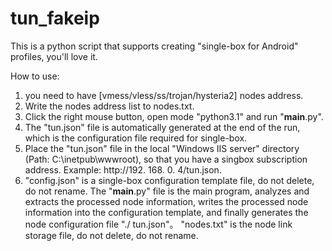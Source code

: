 # tun_fakeip
This is a python script that supports creating "single-box for Android" profiles, you'll love it.

How to use:
1. you need to have [vmess/vless/ss/trojan/hysteria2] nodes address.
2. Write the nodes address list to nodes.txt.
3. Click the right mouse button, open mode "python3.1" and run "__main__.py".
4. The "tun.json" file is automatically generated at the end of the run, which is the configuration file required for single-box.
5. Place the "tun.json" file in the local "Windows IIS server" directory (Path:  C:\inetpub\wwwroot), so that you have a singbox subscription address.
    Example: http://192. 168. 0. 4/tun.json.
6. "config.json" is a single-box configuration template file, do not delete, do not rename.
   The "__main__.py" file is the main program, analyzes and extracts the processed node information, writes the processed node information into the configuration template, and finally generates the node configuration file "./ tun.json"。
	 "nodes.txt" is the node link storage file, do not delete, do not rename.
